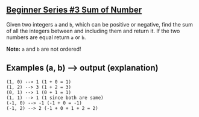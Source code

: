 ## **[Beginner Series #3 Sum of Number](https://www.codewars.com/kata/55f2b110f61eb01779000053)**  

Given two integers ``a`` and ``b``, which can be positive or negative, find the sum of all the integers between and including them and return it. If the two numbers are equal return ``a`` or ``b``.

**Note:** ``a`` and ``b`` are not ordered!

## Examples (a, b) --> output (explanation)
```
(1, 0) --> 1 (1 + 0 = 1)
(1, 2) --> 3 (1 + 2 = 3)
(0, 1) --> 1 (0 + 1 = 1)
(1, 1) --> 1 (1 since both are same)
(-1, 0) --> -1 (-1 + 0 = -1)
(-1, 2) --> 2 (-1 + 0 + 1 + 2 = 2)
```